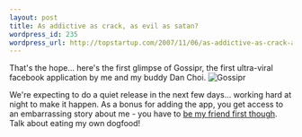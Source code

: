 ```yaml
--- 
layout: post
title: As addictive as crack, as evil as satan?
wordpress_id: 235
wordpress_url: http://topstartup.com/2007/11/06/as-addictive-as-crack-as-evil-as-satan/
---
```

That's the hope... here's the first glimpse of Gossipr, the first ultra-viral facebook application by me and my buddy Dan Choi.
<img src="http://img144.imageshack.us/img144/8412/gossiprscreenieas7.png" alt="Gossipr" />
<!--more-->
We're expecting to do a quiet release in the next few days... working hard at night to make it happen. As a bonus for adding the app, you get access to an embarrassing story about me - you have to <a href="http://www.facebook.com/people/Colin_Nederkoorn/17507059">be my friend first though</a>. Talk about eating my own dogfood!

